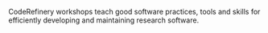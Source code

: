 CodeRefinery workshops teach good software practices, tools and skills for efficiently developing and maintaining research software.
